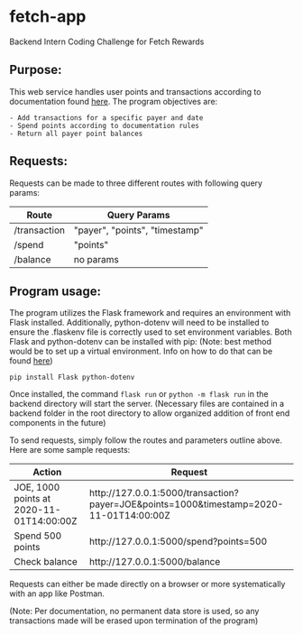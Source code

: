# fetch-app #
Backend Intern Coding Challenge for Fetch Rewards

## Purpose: ##
This web service handles user points and transactions according to documentation found [here](https://fetch-hiring.s3.us-east-1.amazonaws.com/points.pdf). The program objectives are:

	- Add transactions for a specific payer and date
	- Spend points according to documentation rules
	- Return all payer point balances

## Requests: ##

Requests can be made to three different routes with following query params:


Route  | Query Params
------------- | -------------
/transaction  | "payer", "points", "timestamp"
/spend  | "points"
/balance | no params


## Program usage: ##

The program utilizes the Flask framework and requires an environment with Flask installed. Additionally, python-dotenv will need to be installed to ensure the .flaskenv file is correctly used to set environment variables. Both Flask and python-dotenv can be installed with pip: (Note: best method would be to set up a virtual environment. Info on how to do that can be found [here](https://docs.python.org/3/library/venv.html))

`pip install Flask python-dotenv`

Once installed, the command `flask run` or `python -m flask run` in the backend directory will start the server. (Necessary files are contained in a backend folder in the root directory to allow organized addition of front end components in the future)

To send requests, simply follow the routes and parameters outline above. Here are some sample requests:


Action  | Request
------------- | -------------
JOE, 1000 points at 2020-11-01T14:00:00Z  | http://<span></span>127.0.0.1:5000/transaction?payer=JOE&points=1000&timestamp=2020-11-01T14:00:00Z
Spend 500 points  | http://<span></span>127.0.0.1:5000/spend?points=500
Check balance | http://<span></span>127.0.0.1:5000/balance


Requests can either be made directly on a browser or more systematically with an app like Postman.

(Note: Per documentation, no permanent data store is used, so any transactions made will be erased upon termination of the program)
